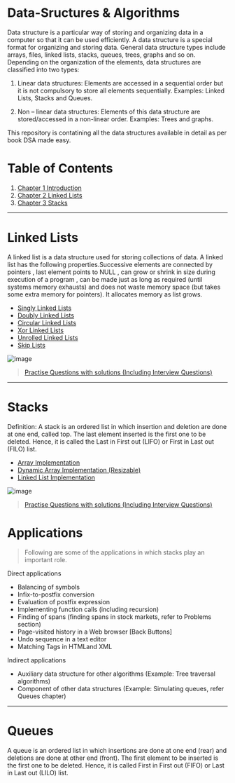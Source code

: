 # Data-Sructures & Algorithms

Data structure is a particular way of storing and
organizing data in a computer so that it can be used efficiently. A data structure is a special
format for organizing and storing data. General data structure types include arrays, files, linked
lists, stacks, queues, trees, graphs and so on.
Depending on the organization of the elements, data structures are classified into two types:

1) Linear data structures: Elements are accessed in a sequential order but it is not
compulsory to store all elements sequentially. Examples: Linked Lists, Stacks and
Queues.

2) Non – linear data structures: Elements of this data structure are stored/accessed in a
non-linear order. Examples: Trees and graphs. 

This repository is contatining all the data structures available in detail as per book DSA made easy.

# Table of Contents

1. [Chapter 1 Introduction]()
2. [Chapter 2  Linked Lists](#linked-lists)
3. [Chapter 3 Stacks](#stacks)


---------------------------------------------------------------------------------------------------------------------------------------------------------------------------------

# Linked Lists

A linked list is a data structure used for storing collections of data. A linked list has the following
properties.Successive elements are connected by pointers , last element points to NULL , can grow or shrink in size during execution of a program , can be made just as long as required (until systems memory exhausts) and does not waste memory space (but takes some extra memory for pointers). It
allocates memory as list grows.

- [Singly Linked Lists](https://github.com/Manraj-Mann/Data-Sructures/tree/main/Chapter%203%20Linked%20List/Singly%20Linked%20List)
- [Doubly Linked Lists](https://github.com/Manraj-Mann/Data-Sructures/tree/main/Chapter%203%20Linked%20List/Doubly%20Linked%20List)
- [Circular Linked Lists](https://github.com/Manraj-Mann/Data-Sructures/tree/main/Chapter%203%20Linked%20List/Circular%20LinkedList)                    
- [Xor Linked Lists](https://github.com/Manraj-Mann/Data-Sructures/tree/main/Chapter%203%20Linked%20List/XOR%20Memory%20Efficient%20LinkedList)
- [Unrolled Linked Lists](https://github.com/Manraj-Mann/Data-Sructures/tree/main/Chapter%203%20Linked%20List/Unrolled%20Linked%20Lists)
- [Skip Lists](https://github.com/Manraj-Mann/Data-Sructures/tree/main/Chapter%203%20Linked%20List/Skip%20Lists)

 ![image](https://user-images.githubusercontent.com/81899682/149673271-6fc2b68e-063e-435b-9863-618a44f94641.png)


> [Practise Questions with solutions (Including Interview Questions)](https://github.com/Manraj-Mann/Data-Sructures/tree/main/Chapter%203%20Linked%20List/Questions)  


---------------------------------------------------------------------------------------------------------------------------------------------------------------------------------

# Stacks

Definition: A stack is an ordered list in which insertion and deletion are done at one end, called
top. The last element inserted is the first one to be deleted. Hence, it is called the Last in First out
(LIFO) or First in Last out (FILO) list.

- [Array Implementation]()
- [Dynamic Array Implementation (Resizable)]()                                                                                           
- [Linked List Implementation]()

![image](https://user-images.githubusercontent.com/81899682/149706453-6b7a47e3-8459-415c-addf-ce2720ac58a5.png)

> [Practise Questions with solutions (Including Interview Questions)](https://github.com/Manraj-Mann/Data-Sructures/tree/main/Chapter%204%20Stacks/Questions)  

# Applications

> Following are some of the applications in which stacks play an important role.

Direct applications
- Balancing of symbols
- Infix-to-postfix conversion
- Evaluation of postfix expression
- Implementing function calls (including recursion)
- Finding of spans (finding spans in stock markets, refer to Problems section)
- Page-visited history in a Web browser [Back Buttons]
- Undo sequence in a text editor
- Matching Tags in HTMLand XML

Indirect applications
- Auxiliary data structure for other algorithms (Example: Tree traversal algorithms)
- Component of other data structures (Example: Simulating queues, refer Queues
chapter)


---------------------------------------------------------------------------------------------------------------------------------------------------------------------------------
# Queues

A queue is an ordered list in which insertions are done at one end (rear) and
deletions are done at other end (front). The first element to be inserted is the first one to be
deleted. Hence, it is called First in First out (FIFO) or Last in Last out (LILO) list.




